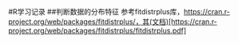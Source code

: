 #R学习记录
##判断数据的分布特征
参考fitdistrplus库，https://cran.r-project.org/web/packages/fitdistrplus/，其(文档)[https://cran.r-project.org/web/packages/fitdistrplus/fitdistrplus.pdf]
